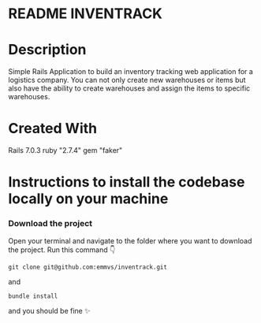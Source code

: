 # README INVENTRACK

# Description
Simple Rails Application to build an inventory tracking web application for a logistics company. You can not only create new warehouses or items but also have the ability to create warehouses and assign the items to specific warehouses.

# Created With
Rails 7.0.3
ruby "2.7.4"
gem "faker"

# Instructions to install the codebase locally on your machine

### Download the project
Open your terminal and navigate to the folder where you want to download the project.
Run this command 👇

```
git clone git@github.com:emmvs/inventrack.git
```

and

```
bundle install
```

and you should be fine ✨
